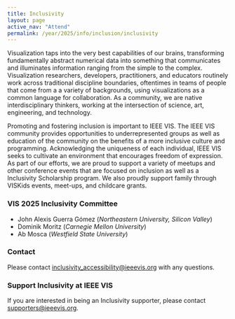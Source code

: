 ```yaml
---
title: Inclusivity
layout: page
active_nav: "Attend"
permalink: /year/2025/info/inclusion/inclusivity
---
```

Visualization taps into the very best capabilities of our brains, transforming fundamentally abstract numerical data into something that communicates and illuminates information ranging from the simple to the complex. Visualization researchers, developers, practitioners, and educators routinely work across traditional discipline boundaries, oftentimes in teams of people that come from a a variety of backgrounds, using visualizations as a common language for collaboration. As a community, we are native interdisciplinary thinkers, working at the intersection of science, art, engineering, and technology. 

Promoting and fostering inclusion is important to IEEE VIS. The IEEE VIS community provides opportunities to underrepresented groups as well as education of the community on the benefits of a more inclusive culture and programming. Acknowledging the uniqueness of each individual, IEEE VIS seeks to cultivate an environment that encourages freedom of expression. As part of our efforts, we are proud to support a variety of meetups and other conference events that are focused on inclusion as well as a Inclusivity Scholarship program.  We also proudly support family through VISKids events, meet-ups, and childcare grants.

### VIS 2025 Inclusivity Committee

* John Alexis Guerra Gómez (*Northeastern University, Silicon Valley*)
* Dominik Moritz (*Carnegie Mellon University*)
* Ab Mosca (*Westfield State University*)

### Contact

Please contact [inclusivity_accessibility@ieeevis.org](mailto:inclusivity_accessibility@ieeevis.org) with any questions.
 
### Support Inclusivity at IEEE VIS

If you are interested in being an Inclusivity supporter, please contact [supporters@ieeevis.org](mailto:supporters@ieeevis.org).
 
